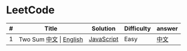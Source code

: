 # LeetCode

|#|Title|Solution|Difficulty|answer|
|--|----|--------|---------|-------|
|1| Two Sum [中文](https://leetcode-cn.com/problems/two-sum/) &#124; [English](https://leetcode.com/problems/two-sum/) | [JavaScript](./algorithms/javascript/1.twoSum.js) | Easy| [中文](https://leetcode-cn.com/problems/two-sum/solution/liang-shu-zhi-he-by-leetcode-2/)|



